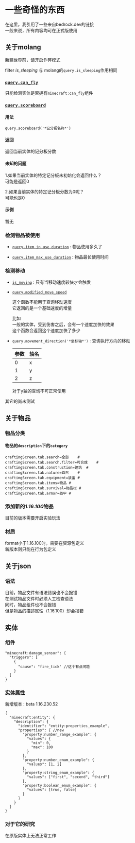 # 一些奇怪的东西

在这里，我引用了一些来自bedrock.dev的链接  
一般来说，所有内容均可在正式版使用

## 关于molang

新建世界前，请开启作弊模式

filter *is_sleeping* 与 molang的`query.is_sleeping`作用相同

### [`query.can_fly`](https://bedrock.dev/docs/stable/MoLang#query.can_fly])

只能检测实体是否拥有`minecraft:can_fly`组件

### [`query.scoreboard`](https://bedrock.dev/docs/stable/MoLang#query.scoreboard)

#### 用法

`query.scoreboard('*记分板名称*')`

#### 返回

返回当前实体的记分板分数

#### 未知的问题

1.如果当前实体的特定记分板未初始化会返回什么？  
可能是返回0

2.如果当前实体的特定记分板分数为0呢？  
可能也是0

#### 示例

暂无

### 检测物品被使用

- [`query.item_in_use_duration`](https://bedrock.dev/docs/stable/MoLang#query.item_in_use_duration)
: 物品使用多久了

- [`query.item_max_use_duration`](https://bedrock.dev/docs/stable/MoLang#query.item_max_use_duration)
: 物品最长使用时间

### 检测移动

- [`is_moving`](https://bedrock.dev/docs/stable/MoLang#is_moving)
: 只有当移动速度较快才会触发

- [`query.modified_move_speed`](https://bedrock.dev/docs/stable/MoLang#query.modified_move_speed)

  这个函数不能用于查询移动速度  
  它返回的是一个基础速度的增量
  
  比如  
  一般的实体，受到伤害之后，会有一个速度加快的效果  
  这个函数会返回这个速度加快了多少
  
- `query.movement_direction('*坐标轴*')`
: 查询执行方向的移动
  
  |参数|轴名|
  |---|---|
  |0|x|
  |1|y|
  |2|z|
  
  对于y轴的查询不可正常使用
  
其它的尚未测试

## 关于物品

### 物品分类

#### 物品的`description`下的`category`

```prop
craftingScreen.tab.search=全部	#
craftingScreen.tab.search.filter=可合成	#
craftingScreen.tab.construction=建筑	#
craftingScreen.tab.nature=自然	#
craftingScreen.tab.equipment=装备	#
craftingScreen.tab.items=物品	#
craftingScreen.tab.survival=物品栏	#
craftingScreen.tab.armor=盔甲	#
```

### 添加新的*1.16.100*物品

目前的版本需要开启实验玩法  

### 材质

format小于1.16.100时，需要在资源包定义  
新版本则只能在行为包定义

## 关于json

### 语法

目前，物品文件有语法错误也不会报错  
在测试物品文件时必须人工检查语法  
同时，物品组件也不会报错  
但是物品的描述属性（1.16.100）却会报错

## 实体

### 组件

```jsonc
"minecraft:damage_sensor": {
  "triggers": [
    {
      "cause": "fire_tick" //这个有点问题
    }
  ]
}
```

### [实体属性](https://wiki.bedrock.dev/concepts/entity-properties)

新增版本
: beta 1.16.230.52

```jsonc
{
  "minecraft:entity": {
    "description": {
      "identifier": "entity:properties_example",
      "properties": { //new
        "property:number_range_example": {
          "values": {
            "min": 0,
            "max": 100
          }
        },
        "property:number_enum_example": {
          "values": [1, 2]
        },
        "property:string_enum_example": {
          "values": ["first", "second", "third"]
        },
        "property:boolean_enum_example": {
          "values": [true, false]
        }
      }
    }
  }
}
```
### 对于它的研究

在原版实体上无法正常工作
